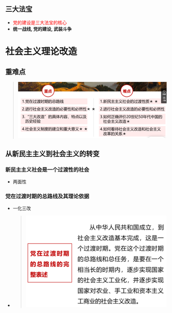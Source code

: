 

## 三大法宝
* <font color = red>党的建设是三大法宝的核心</font>
* **统一战线, 党的建设, 武装斗争**

# 社会主义理论改造

## 重难点
> ![](image/2022-03-23-15-31-16.png)

## 从新民主主义到社会主义的转变

### 新民主主义社会是一个过渡性的社会
* 两面性

### 党在过渡时期的总路线及其理论依据
* 一化三改
* > ![](image/2022-03-23-15-45-35.png)